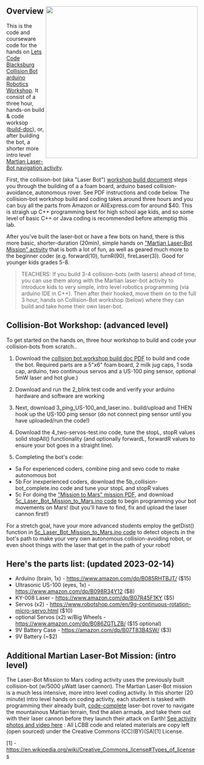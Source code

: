 ## Overview <IMG SRC=http://www.theweeks.org/tmp/PICS/LCBB/laser-bot.png align=right width=400>

This is the code and courseware code for the hands on [Lets Code Blacksburg Collision Bot arduino Robotics Workshop](https://www.eventbrite.com/e/18949799360). It consist of a three hour, hands-on build & code worksop ([build-doc](https://github.com/LetsCodeBlacksburg/LCBB_arduino-collision-bot/blob/master/Arduino-robotics-collision-bot_build-doc.pdf)), or, after building the bot, a shorter more intro level [Martian Laser-Bot navigation activity](https://github.com/LetsCodeBlacksburg/LCBB_arduino-collision-bot/blob/master/Mission-to-mars_robotics-laser-bot-lab.pdf).

First, the collision-bot (aka "Laser Bot") [workshop build document](https://github.com/LetsCodeBlacksburg/LCBB_arduino-collision-bot/blob/master/Arduino-robotics-collision-bot_build-doc.pdf) steps you through the building of a a foam board, arduino based collision-avoidance, autonomous rover. See PDF instructions and code below.  The collision-bot workshop build and coding takes around three hours and you can buy all the parts from Amazon or AliExpress.com for around $40. This is straigh up C++ programming best for high school age kids, and so some level of basic C++ or Java coding is recommended before attemptig this lab.

After you've built the laser-bot or have a few bots on hand, there is this more basic, shorter-duration (20min), simple hands on ["Martian Laser-Bot Mission" activity](https://github.com/LetsCodeBlacksburg/LCBB_arduino-collision-bot/blob/master/Mission-to-mars_robotics-laser-bot-lab.pdf) that is both a lot of fun, as well as geared much more to the beginner coder (e.g. forward(10), turnR(90), fireLaser(3)). Good for younger kids grades 5-8.

> TEACHERS: If you build 3-4 collision-bots (with lasers) ahead of time, you can use them along 
> with the Martian laser-bot activity to introduce kids to very simple, intro level robotics programming 
> (via arduino IDE in C++).  Then after their hooked, move them on to the full 3 hour, hands on 
> Collision-Bot workshop (below) where they can build and take home their own laser-bot.


## Collision-Bot Workshop: (advanced level)
To get started on the hands on, three hour workshop to build and code your collision-bots from scratch..

1.  Download the [collision bot workshop build doc PDF](https://github.com/LetsCodeBlacksburg/LCBB_arduino-collision-bot/blob/master/Arduino-robotics-collision-bot_build-doc.pdf) to build and code the bot. Required parts are a 5"x6" foam board, 2 milk jug caps, 1 soda cap, arduino, two continuous servos and a US-100 ping sensor, optional 5mW laser and hot glue.)

2. Download and run the 2_blink test code and verify your arduino hardware and software are working

3. Next, download 3_ping_US-100_and_laser.ino.. build/upload and THEN hook up the US-100 ping sensor (do not connect ping sensor until you have uploaded/run the code!)

4. Download the 4_two-servos-test.ino code, tune the stopL, stopR values solid stopAll() functionality (and optionally forwardL, forwardR values to ensure your bot goes in a straight line).

5. Completing the bot's code:
* 5a For experienced coders, combine ping and sevo code to make autonomous bot
* 5b For inexperienced coders, download the 5b_collision-bot_complete.ino code and tune your stopL and stopR values
* 5c For doing the ["Mission to Mars" mission PDF](https://github.com/LetsCodeBlacksburg/LCBB_arduino-collision-bot/blob/master/Mission-to-mars_robotics-laser-bot-lab.pdf), and download [5c_Laser_Bot_Mission_to_Mars.ino code](https://github.com/LetsCodeBlacksburg/LCBB_arduino-collision-bot/blob/master/5c_Laser_Bot_Mission_to_Mars.ino) to begin programming your bot movements on Mars! (but you'll have to find, fix and upload the laser cannon first!)

For a stretch goal, have your more advanced students employ the getDist() function in [5c_Laser_Bot_Mission_to_Mars.ino code](https://github.com/LetsCodeBlacksburg/LCBB_arduino-collision-bot/blob/master/5c_Laser_Bot_Mission_to_Mars.ino) to detect objects in the bot's path to make your very own autonomous collision-avoiding robot, or even shoot things with the laser that get in the path of your robot!

## Here's the parts list: (updated 2023-02-14)
* Arduino (brain, 1x) - https://www.amazon.com/dp/B085RHTBJT/ ($15)
* Ultrasonic US-100 (eyes, 1x) - https://www.amazon.com/dp/B098R34Y12 ($8)
* KY-008 Laser - https://www.amazon.com/dp/B07R45F1KY  ($5)
* Servos (x2) - https://www.robotshop.com/en/9g-continuous-rotation-micro-servo.html ($10)
* optional Servos (x2) w/Big Wheels - https://www.amazon.com/dp/B086ZGTLZB/ ($15 optional)
* 9V Battery Case - https://amazon.com/dp/B07T83B4SW/ ($3)
* 9V Battery (~$2)


## Additional Martian Laser-Bot Mission: (intro level)
The Laser-Bot Mission to Mars coding activity uses the previously built collision-bot (w/5000 µWatt laser cannon). The Martian Laser-Bot mission is a much less intensive, more intro level coding activity.  In this shorter (20 minute) intro  level hands on coding activity, each student is tasked with programming their already built, [code-complete](https://github.com/LetsCodeBlacksburg/LCBB_arduino-collision-bot/blob/master/5c_Laser_Bot_Mission_to_Mars.ino) laser-bot rover to navigate the mountainous Martian terrain, find the alien armada, and take them out with their laser cannon before they launch their attack on Earth!  [See activity photos and video here](https://photos.app.goo.gl/Kyo2fSg3D5SCUErP8)
:
All LCBB code and related materials are copy left (open sourced) under the Creative Commons (CC)(BY)(SA)[1] License.

[1] - https://en.wikipedia.org/wiki/Creative_Commons_license#Types_of_licenses
